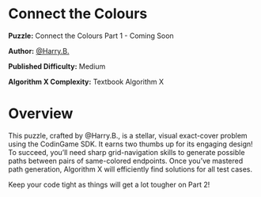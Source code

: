 # Connect the Colours

__Puzzle:__ Connect the Colours Part 1 - Coming Soon

__Author:__ [@Harry.B.](https://www.codingame.com/profile/d926a93cb394ded661b204822965c5fa7122915)

__Published Difficulty:__ Medium

__Algorithm X Complexity:__ Textbook Algorithm X

# Overview

This puzzle, crafted by @Harry.B., is a stellar, visual exact-cover problem using the CodinGame SDK. It earns two thumbs up for its engaging design! To succeed, you’ll need sharp grid-navigation skills to generate possible paths between pairs of same-colored endpoints. Once you’ve mastered path generation, Algorithm X will efficiently find solutions for all test cases.

Keep your code tight as things will get a lot tougher on Part 2!